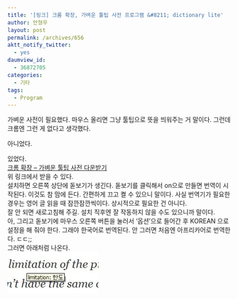 ```yaml
---
title: '[링크] 크롬 확장, 가벼운 툴팁 사전 프로그램 &#8211; dictionary lite'
author: 안형우
layout: post
permalink: /archives/656
aktt_notify_twitter:
  - yes
daumview_id:
  - 36872705
categories:
  - 기타
tags:
  - Program
---
```

가벼운 사전이 필요했다. 마우스 올리면 그냥 툴팁으로 뜻을 띄워주는 거 말이다. 그런데 크롬엔 그런 게 없다고 생각했다. <div>
  아니었다.
</div>

<div>
  있었다.
</div>

<div>
  <a href="https://chrome.google.com/extensions/detail/aoeeonklbdfakjbbbgfjkennocjdcogh" target="_blank">크롬 확장 &#8211; 가벼운 툴팁 사전 다운받기</a>
</div>

<div>
  위 링크에서 받을 수 있다.
</div>

<div>
  설치하면 오른쪽 상단에 돋보기가 생긴다. 돋보기를 클릭해서 on으로 만들면 번역이 시작된다. 이것도 참 맘에 든다. 간편하게 끄고 켤 수 있으니 말이다. 사실 번역기가 필요한 경우는 영어 글 읽을 때 잠깐잠깐씩이다. 상시적으로 필요한 건 아니다.
</div>

<div>
  잘 안 되면 새로고침해 주길. 설치 직후엔 잘 작동하지 않을 수도 있으니까 말이다.
</div>

<div>
  아, 그리고 돋보기에 마우스 오른쪽 버튼을 눌러서 &#8216;옵션&#8217;으로 들어간 후 KOREAN 으로 설정을 해 줘야 한다. 그래야 한국어로 번역된다. 안 그러면 처음엔 아프리카어로 번역한다. ㄷㄷ;;
</div>

<div>
  그러면 아래처럼 나온다.
</div>

<div>
  <img src="/uploads/legacy/old-images/1/cfile7.uf.170FA9494D4BC94E2330E4.jpg" class="aligncenter" width="205" height="93" alt="" />
</div>